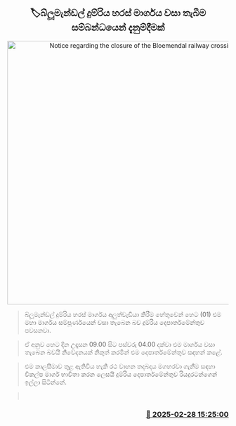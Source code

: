 <p align='center'><b><h2 align='center' title='Notice regarding the closure of the Bloemendal railway crossing'>🏷බ්ලූමැන්ඩල් දුම්රිය හරස් මාර්ගය වසා තැබීම සම්බන්ධයෙන් දැනුම්දීමක්</h2></b></p>
<p align='center'><img src='https://helakuru.sgp1.cdn.digitaloceanspaces.com/esana/images/lib/railway-crossing.jpg' width='600' alt='Notice regarding the closure of the Bloemendal railway crossing'></p>

> බ්ලූමැන්ඩල් දුම්රිය හරස් මාර්ගය අලුත්වැඩියා කිරීම හේතුවෙන් හෙට (01) එම මහා මාර්ගය සම්පූර්ණයෙන් වසා තැබෙන බව දුම්රිය දෙපාර්තමේන්තුව පවසනවා.

> ඒ අනුව හෙට දින උදෑසන 09.00 සිට පස්වරු 04.00 දක්වා එම මාර්ගය වසා තැබෙන බවයි නිවේදනයක් නිකුත් කරමින් එම දෙපාර්තමේන්තුව සඳහන් කළේ.

> එම කාලසීමාව තුළ ඇතිවිය හැකි රථ වාහන තදබදය මගහරවා ගැනීම සඳහා විකල්ප මාර්ග භාවිතා කරන ලෙසයි දුම්රිය දෙපාර්තමේන්තුව රියදුරටන්ගෙන් ඉල්ලා සිටින්නේ.

>  



<h3 align='right'><a href='https://www.helakuru.lk/esana/p/107911/'>📅 2025-02-28 15:25:00</a></h3>
